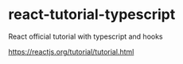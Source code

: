 # react-tutorial-typescript

React official tutorial with typescript and hooks

https://reactjs.org/tutorial/tutorial.html

